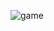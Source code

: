 ![game](https://github.com/home-gihub/README-Games/assets/124263428/a9d0fa40-6634-4116-9053-406280a8fc1f)
